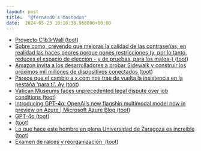 ```yaml
---
layout: post
title:  "@fernand0's Mastodon"
date:  2024-05-23 10:10:36.968000+00:00
---
```

*  [Proyecto C1b3rWall  ](https://c1b3rwall.policia.es/) ([toot](https://mastodon.social/@fernand0/112489859446620142))
*  [Sobre como, creyendo que mejoras la calidad de las contraseñas, en realidad las haces peores porque pones restricciones (y, por lo tanto, reduces el espacio de elección - y de pruebas, para los malos-) ](https://mastodon.social/@fernand0/112489845072986280) ([toot](https://mastodon.social/@fernand0/112489845072986280))
*  [Amazon invita a los desarrolladores a probar Sidewalk y construir los próximos mil millones de dispositivos conectados ](https://internetdelascosas.xyz/articulo.php?id=268) ([toot](https://mastodon.social/@fernand0/112489767745761421))
*  [Parece que el cambio a x.com nos trae de vuelta la insistencia en la pestaña &#39;para ti&#39;. Ay ](https://mastodon.social/@fernand0/112489562740349660) ([toot](https://mastodon.social/@fernand0/112489562740349660))
*  [Vatican Museums faces unprecedented legal dispute over job conditions ](https://www.theguardian.com/world/article/2024/may/13/vatican-museums-faces-unprecedented-legal-dispute-over-job-condition) ([toot](https://mastodon.social/@fernand0/112489537651031028))
*  [Introducing GPT-4o: OpenAI’s new flagship multimodal model now in preview on Azure \| Microsoft Azure Blog ](https://azure.microsoft.com/en-us/blog/introducing-gpt-4o-openais-new-flagship-multimodal-model-now-in-preview-on-azure) ([toot](https://mastodon.social/@fernand0/112489229157687891))
*  [GPT-4o ](https://blog.samaltman.com/gpt-4) ([toot](https://mastodon.social/@fernand0/112487719205120998))
*  [ ](https://mastodon.social/users/fernand0/statuses/112486085104905805/activity) ([toot](https://mastodon.social/users/fernand0/statuses/112486085104905805/activity))
*  [Lo que hace este hombre en plena Universidad de Zaragoza es increíble ](https://www.huffingtonpost.es/virales/lo-hombre-plena-universidad-zaragoza-increible.htm) ([toot](https://mastodon.social/@fernand0/112485998715337785))
*  [Examen de raíces y reorganización  ](https://avecesunafoto.wordpress.com/2024/05/22/examen-de-raices-y-reorganizacion) ([toot](https://mastodon.social/@fernand0/112485939956360191))
